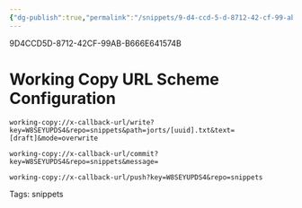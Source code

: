 ```yaml
---
{"dg-publish":true,"permalink":"/snippets/9-d4-ccd-5-d-8712-42-cf-99-ab-b666-e641574-b/","dgHomeLink":true,"dgPassFrontmatter":false}
---
```


9D4CCD5D-8712-42CF-99AB-B666E641574B

# Working Copy URL Scheme Configuration


```
working-copy://x-callback-url/write?key=W8SEYUPDS4&repo=snippets&path=jorts/[uuid].txt&text=[draft]&mode=overwrite
```

```
working-copy://x-callback-url/commit?key=W8SEYUPDS4&repo=snippets&message=
```

```
working-copy://x-callback-url/push?key=W8SEYUPDS4&repo=snippets
```

Tags:
  snippets
